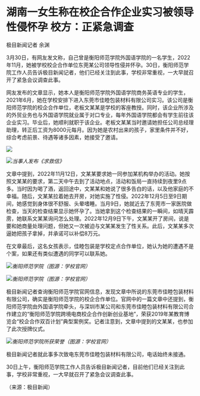 # 湖南一女生称在校企合作企业实习被领导性侵怀孕 校方：正紧急调查

极目新闻记者 余渊

3月30日，有网友发文称，自己曾是衡阳师范学院外国语学院的一名学生，2022年11月，她被学校校企合作单位东莞某公司领导性侵并怀孕。30日，衡阳师范学院工作人员告诉极目新闻记者，他们已经关注到此事，学校非常重视，一大早就召开了紧急会议调查此事。

网友发布的文章显示，她本人是衡阳师范学院外国语学院商务英语专业的学生，2021年6月，她在学校安排下进入东莞市佳睦包装材料有限公司实习。该公司是衡阳师范学院的校企合作单位，老板文某某是学校的客座教授。同时，该企业所涉及的外贸业务也与外国语学院就业属于对口专业，每年外国语学院都会有学生前往该企业实习。毕业后，她顺利就职于该企业。老板文某某当时邀请她担任公司总经理助理，转正后工资为8000元每月。因为她是农村出来的孩子，家里条件并不好，综合考虑前景、待遇等诸多因素，她接受了邀请。

![](https://inews.gtimg.com/news_bt/Om3Q-FpGJ4zPDfdyYj1iKXg1-rMtnhKxRt5vN7EQdrrVgAA/1000)

![](https://inews.gtimg.com/news_bt/OZRyNQpjFjhrT8EiVI8HLMudRz4tKJyjMFzxLdUtEWBQcAA/1000)_当事人发布《求救信》_

文章中提到，2022年11月12日，文某某要求她一同参加某机构举办的活动。她按照文某某的要求，第二天中午去到了活动地点，活动和饭局一直持续到夜里9点多。当时因为喝了酒，返回途中，文某某和她说了很多告白的话，以及他家庭的不幸福。随后，文某某拉着她去开房，对她实施了性侵。2022年12月5日至9日期间，她感觉到身体很不舒服、头晕嗜睡。当月9日，她就近去了东莞市一家医院做检查，当天的检查结果显示她怀孕了。当她拿到这个检查结果的一瞬间，如晴天霹雳，她联系文某某询问怎么处理。2022年12月9日下午，文某某开了房间，说是要和她商量处理问题，但她又一次被迫与文某某发生了性关系。此后，文某某多次逼她把孩子拿掉，并承诺可以补偿8万元。

在文章最后，这名女孩表示，佳睦包装是学校定点合作单位，她认为她的遭遇不是个案，如果还有类似遭遇的同学可以联系她。

![](https://inews.gtimg.com/news_bt/Oeq5oZHy1gS7FhnEkklnQAzvFEc0nH7O_Nhda8nPY51vIAA/1000)_衡阳师范学院（图源：学校官网）_

![](https://inews.gtimg.com/news_bt/Osy5IhiieyI2ZhnGTsyaWNbasG4f7ZJMpaBohyahByPAYAA/1000)_衡阳师范学院（图源：学校官网）_

极目新闻记者查询衡阳师范学院官网信息，发现文章中所说的东莞市佳睦包装材料有限公司，确实是衡阳师范学院的校企合作单位。官网中的一篇文章中还提到，衡阳师范学院由外国语学院牵头，与深圳市某公司和东莞市佳睦包装材料有限公司合作建立的“衡阳师范学院跨境电商校企合作创新创业基地”，荣获2019年某教育博览会“校企合作双百计划”典型案例奖。记者注意到，文章中提到的文某某，也参加了此次授牌仪式。

![](https://inews.gtimg.com/news_bt/OUjY8lAkW_WMuVtjdjf_crjdPMVusuBms0ffdZss9RGAUAA/1000)_衡阳师范学院所获荣誉（图源：学校官网）_

极目新闻记者就此事多次致电东莞市佳睦包装材料有限公司，电话始终未接通。

30日上午，衡阳师范学院工作人员告诉极目新闻记者，目前他们已经关注到此事，学校非常重视，一大早就召开了紧急会议调查此事。

（来源：极目新闻）


